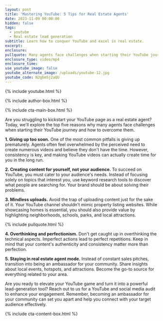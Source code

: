 ```yaml
---
layout: post
title: 'Mastering YouTube: 5 Tips for Real Estate Agents'
date: 2023-11-09 00:00:00
hidden: false
tags:
  - youtube
  - Real estate lead generation
subtitle: Learn how to conquer YouTube and excel in real estate.
excerpt:
enclosure:
pullquote: Many agents face challenges when starting their YouTube journey
enclosure_type: video/mp4
enclosure_time:
use_youtube_image: false
youtube_alternate_image: /uploads/youtube-12.jpg
youtube_code: N2gbmSj2aQU
---
```

{% include youtube.html %}

{% include author-box.html %}

{% include cta-main-box.html %}

Are you struggling to kickstart your YouTube page as a real estate agent? Today, we'll explore the top five reasons why many agents face challenges when starting their YouTube journey and how to overcome them.

**1\. Giving up too soon.** One of the most common pitfalls is giving up prematurely. Agents often feel overwhelmed by the perceived need to create numerous videos and believe they don't have the time. However, consistency is key, and making YouTube videos can actually create time for you in the long run.

**2\. Creating content for yourself, not your audience.** To succeed on YouTube, you must cater to your audience's needs. Instead of focusing solely on topics that interest you, use keyword research tools to discover what people are searching for. Your brand should be about solving their problems.

**3\. Mindless uploads.** Avoid the trap of uploading content just for the sake of it. Your YouTube channel shouldn't mimic property listing websites. While showcasing homes is essential, you should also provide value by highlighting neighborhoods, schools, parks, and local attractions.

{% include pullquote.html %}

**4\. Overthinking and perfectionism.** Don't get caught up in overthinking the technical aspects. Imperfect actions lead to perfect repetitions. Keep in mind that your content's authenticity and consistency matter more than perfection.

**5\. Staying in real estate agent mode.** Instead of constant sales pitches, transition into being an ambassador for your community. Share insights about local events, hotspots, and attractions. Become the go-to source for everything related to your area.

Are you ready to elevate your YouTube game and turn it into a powerful lead-generation tool? Reach out to us for a YouTube and social media audit to enhance your engagement. Remember, becoming an ambassador for your community can set you apart and help you connect with your target audience effectively.

{% include cta-content-box.html %}